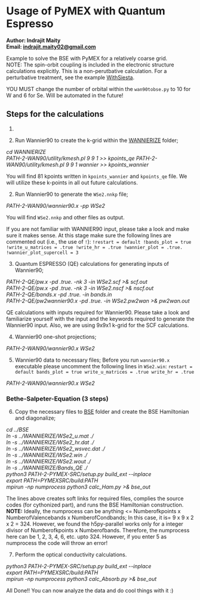 # Usage of PyMEX with Quantum Espresso

**Author: Indrajit Maity  
Email: <indrajit.maity02@gmail.com>**

Example to solve the BSE with PyMEX for a relatively coarse grid.  
NOTE: The spin-orbit coupling is included in the electronic
structure calculations explicitly. This is a non-perutbative
calculation. For a perturbative treatment, see the example
[WithSiesta](../WithSiesta).

YOU MUST change the number of orbital within the
`wan90tobse.py` to 10 for W and 6 for Se. Will be automated
in the future!

## Steps for the calculations


1. 

1. Run Wannier90 to create the k-grid within the [WANNIERIZE](./WANNIERIZE)
folder;
 
*cd WANNIERIZE*  
*PATH-2-WAN90/utility/kmesh.pl 9 9 1 >> kpoints_qe*
*PATH-2-WAN90/utility/kmesh.pl 9 9 1 wannier >> kpoints_wannier*

You will find 81 kpoints written in `kpoints_wannier` and
`kpoints_qe` file. We will utilize these k-points in all out future
calculations.


2. Run Wannier90 to generate the `WSe2.nnkp` file; 

*PATH-2-WAN90/wannier90.x -pp WSe2*

You will find `WSe2.nnkp` and other files as output. 

If you are not familiar with WANNIER90 input, please take a look 
and make sure it makes sense. At this stage make sure the 
following lines are commented out (i.e., the use of `!`):
`
!restart = default
!bands_plot = true
!write_u_matrices = .true
!write_hr = .true
!wannier_plot = .true.
!wannier_plot_supercell = 3
`

3. Quantum ESPRESSO (QE) calculations for generating inputs of
Wannier90; 

*PATH-2-QE/pw.x -pd .true. -nk 3 -in WSe2.scf >& scf.out*  
*PATH-2-QE/pw.x -pd .true. -nk 3 -in WSe2.nscf >& nscf.out*  
*PATH-2-QE/bands.x -pd .true. -in bands.in*  
*PATH-2-QE/pw2wannier90.x -pd .true. -in WSe2.pw2wan >& pw2wan.out*  

QE calculations with inputs required for Wannier90. Please 
take a look and familiarize yourself with the input and the 
keywords required to generate the Wannier90 input. Also, 
we are using 9x9x1 k-grid for the SCF calculations. 


4. Wannier90 one-shot projections;

*PATH-2-WAN90/wannier90.x WSe2*

5. Wannier90 data to necessary files; Before you run `wannier90.x`
executable please uncomment the following lines in `WSe2.win`:
`
restart = default
bands_plot = true
write_u_matrices = .true
write_hr = .true
`

*PATH-2-WAN90/wannier90.x WSe2*

### Bethe-Salpeter-Equation (3 steps) 

6. Copy the necessary files to [BSE](./BSE) folder and create the 
BSE Hamiltonian and diagonalize; 

*cd ../BSE*  
*ln -s ../WANNIERIZE/WSe2_u.mat ./*  
*ln -s ../WANNIERIZE/WSe2_hr.dat ./*  
*ln -s ../WANNIERIZE/WSe2_wsvec.dat ./*  
*ln -s ../WANNIERIZE/WSe2.win ./*  
*ln -s ../WANNIERIZE/WSe2.wout ./*  
*ln -s ../WANNIERIZE/Bands_QE ./*  
*python3 PATH-2-PYMEX-SRC/setup.py build_ext --inplace*  
*export PATH=${PYMEXSRC}/build:$PATH*  
*mpirun -np numprocess python3 calc_Ham.py >& bse_out*

The lines above creates soft links for required files, 
complies the source codes (for cythonized part), and 
runs the BSE Hamiltonian construction. 
**NOTE:** Ideally, the numprocess can be anything <= 
Numberofkpoints x NumberofValencebands x NumberofCondbands; 
In this case, it is= 9 x 9 x 2 x 2 = 324. 
However, we found the h5py-parallel works only for a integer 
divisor of Numberofkpoints x Numberofbands. Therefore,
the numprocess here can be 1, 2, 3, 4, 6, etc. upto 324. 
However, if you enter 5 as numprocess the code will throw
an error! 


7. Perform the optical conductivity calculations. 

*python3 PATH-2-PYMEX-SRC/setup.py build_ext --inplace*  
*export PATH=${PYMEXSRC}/build:$PATH*  
*mpirun -np numprocess python3 calc_Absorb.py >& bse_out*  


All Done!! You can now analyze the data and do cool things with 
it :)

